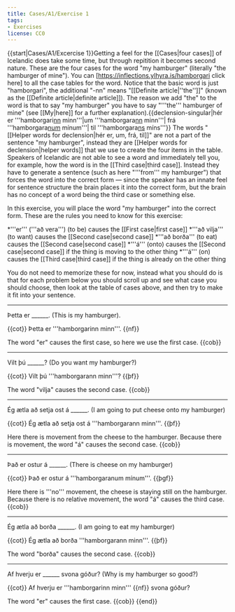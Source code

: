 ```yaml
---
title: Cases/A1/Exercise 1
tags:
- Exercises
license: CC0
---
```


<level level="a1"/>

{{start|Cases/A1/Excercise 1}}Getting a feel for the [[Cases|four cases]] of Icelandic does take some time, but through repitition it becomes second nature. These are the four cases for the word "my hamburger" (literally "the hamburger of mine"). You can [https://inflections.ylhyra.is/hamborgari click here] to all the case tables for the word. Notice that the basic word is just "hamborgari", the additional "-nn" means "[[Definite article|''the'']]" (known as the [[Definite article|definite article]]). The reason we add "the" to the word is that to say "my hamburger" you have to say "'''the''' hamburger of mine" (see [[My|here]] for a further explanation).{{declension-singular|hér er '''hamborgari<u>nn</u> minn'''|um '''hamborgara<u>nn</u> minn'''|  frá '''hamborgara<u>num</u> mínum'''| til '''hamborgara<u>ns</u> míns'''}}
The words "[[Helper words for declension|hér er, um, frá, til]]" are not a part of the sentence "my hamburger", instead they are [[Helper words for declension|helper words]] that we use to create the four items in the table. Speakers of Icelandic are not able to see a word and immediately tell you, for example, how the word is in the [[Third case|third case]]. Instead they have to generate a sentence (such as here "'''from''' my hamburger") that forces the word into the correct form — since the speaker has an innate feel for sentence structure the brain places it into the correct form, but the brain has no concept of a word being the third case or something else.

In this exercise, you will place the word "my hamburger" into the correct form. These are the rules you need to know for this exercise:

*'''er''' ('''að vera''') (to be) causes the [[First case|first case]]
*'''að vilja''' (to want) causes the [[Second case|second case]]
*'''að borða''' (to eat) causes the [[Second case|second case]]
*'''á''' (onto) causes the [[Second case|second case]] if the thing is moving to the other thing
*'''á''' (on) causes the [[Third case|third case]] if the thing is already on the other thing

You do not need to memorize these for now, instead what you should do is that for each problem below you should scroll up and see what case you should choose, then look at the table of cases above, and then try to make it fit into your sentence. 
***

Þetta er ______. (This is my hamburger).

{{cot}}
Þetta er '''hamborgarinn minn'''. {{nf}}

The word "er" causes the first case, so here we use the first case.
{{cob}}
***

Vilt þú ______? (Do you want my hamburger?)

{{cot}}
Vilt þú '''hamborgarann minn'''? {{þf}}

The word "vilja" causes the second case.
{{cob}}
***

Ég ætla að setja ost á ______. (I am going to put cheese onto my hamburger)

{{cot}}
Ég ætla að setja ost á '''hamborgarann minn'''. {{þf}}

Here there is movement from the cheese to the hamburger. Because there is movement, the word "á" causes the second case.
{{cob}}
***

Það er ostur á ______. (There is cheese on my hamburger)

{{cot}}
Það er ostur á '''hamborgaranum mínum'''. {{þgf}}

Here there is '''no''' movement, the cheese is staying still on the hamburger. Because there is no relative movement, the word "á" causes the third case.
{{cob}}
***

Ég ætla að borða ______. (I am going to eat my hamburger)

{{cot}}
Ég ætla að borða '''hamborgarann minn'''. {{þf}}

The word "borða" causes the second case.
{{cob}}
***

Af hverju er ______ svona góður? (Why is my hamburger so good?)

{{cot}}
Af hverju er '''hamborgarinn minn''' {{nf}} svona góður? 

The word "er" causes the first case.
{{cob}}
{{end}}

